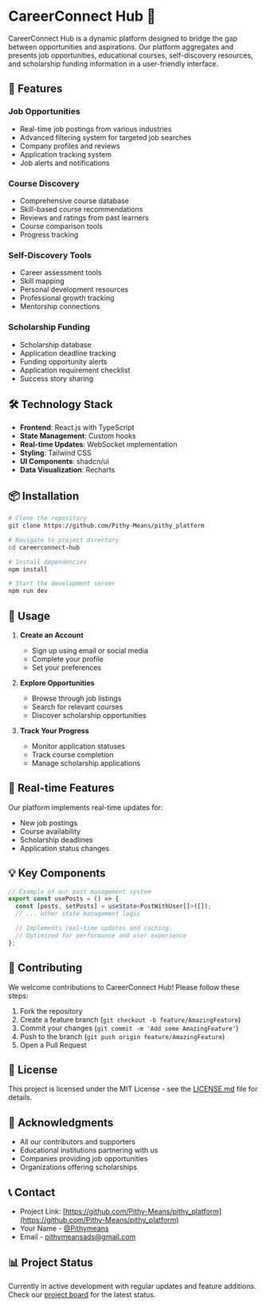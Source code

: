 # CareerConnect Hub 🚀

CareerConnect Hub is a dynamic platform designed to bridge the gap between opportunities and aspirations. Our platform aggregates and presents job opportunities, educational courses, self-discovery resources, and scholarship funding information in a user-friendly interface.

## 🌟 Features

### Job Opportunities
- Real-time job postings from various industries
- Advanced filtering system for targeted job searches
- Company profiles and reviews
- Application tracking system
- Job alerts and notifications

### Course Discovery
- Comprehensive course database
- Skill-based course recommendations
- Reviews and ratings from past learners
- Course comparison tools
- Progress tracking

### Self-Discovery Tools
- Career assessment tools
- Skill mapping
- Personal development resources
- Professional growth tracking
- Mentorship connections

### Scholarship Funding
- Scholarship database
- Application deadline tracking
- Funding opportunity alerts
- Application requirement checklist
- Success story sharing

## 🛠️ Technology Stack

- **Frontend**: React.js with TypeScript
- **State Management**: Custom hooks
- **Real-time Updates**: WebSocket implementation
- **Styling**: Tailwind CSS
- **UI Components**: shadcn/ui
- **Data Visualization**: Recharts

## 📦 Installation

```bash
# Clone the repository
git clone https://github.com/Pithy-Means/pithy_platform

# Navigate to project directory
cd careerconnect-hub

# Install dependencies
npm install

# Start the development server
npm run dev
```

## 🚀 Usage

1. **Create an Account**
   - Sign up using email or social media
   - Complete your profile
   - Set your preferences

2. **Explore Opportunities**
   - Browse through job listings
   - Search for relevant courses
   - Discover scholarship opportunities

3. **Track Your Progress**
   - Monitor application statuses
   - Track course completion
   - Manage scholarship applications

## 🔄 Real-time Features

Our platform implements real-time updates for:
- New job postings
- Course availability
- Scholarship deadlines
- Application status changes

## 💡 Key Components

```typescript
// Example of our post management system
export const usePosts = () => {
  const [posts, setPosts] = useState<PostWithUser[]>([]);
  // ... other state management logic

  // Implements real-time updates and caching
  // Optimized for performance and user experience
};
```

## 🤝 Contributing

We welcome contributions to CareerConnect Hub! Please follow these steps:

1. Fork the repository
2. Create a feature branch (`git checkout -b feature/AmazingFeature`)
3. Commit your changes (`git commit -m 'Add some AmazingFeature'`)
4. Push to the branch (`git push origin feature/AmazingFeature`)
5. Open a Pull Request

## 📝 License

This project is licensed under the MIT License - see the [LICENSE.md](LICENSE.md) file for details.

## 🌟 Acknowledgments

- All our contributors and supporters
- Educational institutions partnering with us
- Companies providing job opportunities
- Organizations offering scholarships

## 📞 Contact

- Project Link: [https://github.com/Pithy-Means/pithy_platform](https://github.com/Pithy-Means/pithy_platform)
- Your Name - [@Pithymeans](https://twitter.com/Pithymeans)
- Email - pithymeansads@gmail.com

## 📊 Project Status

Currently in active development with regular updates and feature additions. Check our [project board](https://github.com/Pithy-Means/pithy_platform) for the latest status.